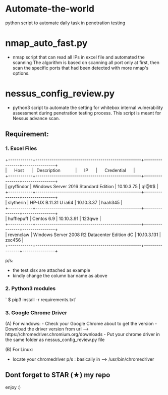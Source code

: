 # Automate-the-world
python script to automate daily task in penetration testing

# nmap_auto_fast.py #
- nmap script that can read all IPs in excel file and automated the scanning
The algorithm is based on scanning all port only at first, then scan the specific ports that had been detected with more nmap's options.

# nessus_config_review.py #
- python3 script to automate the setting for whitebox internal vulnerability assessment during penetration testing process. This script is meant for Nessus advance scan.

<h2> Requirement: </h2>
<h3> 1. Excel Files </h3>
+------------+----------------------------------------------------+----------------+----------------+  <br />
|&nbsp;&nbsp;&nbsp;&nbsp;&nbsp;&nbsp;Host&nbsp;&nbsp;&nbsp;&nbsp;&nbsp;&nbsp;|&nbsp;&nbsp;&nbsp;Description&nbsp;&nbsp;&nbsp;&nbsp;&nbsp;&nbsp;&nbsp;&nbsp;&nbsp;&nbsp;&nbsp;&nbsp;|&nbsp;&nbsp;&nbsp;&nbsp;&nbsp;&nbsp;IP&nbsp;&nbsp;&nbsp;&nbsp;&nbsp;&nbsp;|&nbsp;&nbsp;&nbsp;&nbsp;&nbsp;&nbsp;Credential&nbsp;&nbsp;&nbsp;&nbsp;&nbsp;&nbsp;|  <br />
+------------+----------------------------------------------------+----------------+----------------+  <br />
| gryffindor |  Windows Server 2016 Standard Edition              |   10.10.3.75   |    q!@#$       |  <br />
+------------+----------------------------------------------------+----------------+----------------+  <br />
| slytherin  |  HP-UX  B.11.31 U ia64                             |   10.10.3.37   |    haah345     |  <br />
+------------+----------------------------------------------------+----------------+----------------+  <br />
| hufflepuff |  Centos 6.9                                        |   10.10.3.91   |    123qwe      |  <br />
+------------+----------------------------------------------------+----------------+----------------+  <br />
| revenclaw  |  Windows Server 2008 R2 Datacenter Edition dC      |   10.10.3.131  |    zxc456      |  <br />
+------------+----------------------------------------------------+----------------+----------------+  <br />

p/s: 
- the test.xlsx are attached as example
- kindly change the column bar name as above

<h3> 2. Python3 modules </h3>
` $ pip3 install -r requirements.txt`

<h3> 3. Google Chrome Driver </h3>
(A) For windows:
- Check your Google Chrome about to get the version
- Download the driver version from url --> https://chromedriver.chromium.org/downloads
- Put your chrome driver in the same folder as nessus_config_review.py file

(B) For Linux:
- locate your chromedriver
p/s : basically in --> /usr/bin/chromedriver

<h2>Dont forget to STAR (★) my repo</h2>

enjoy :)

